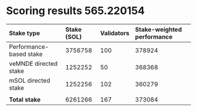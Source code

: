 # Scoring results 565.220154

| Stake type              | Stake (SOL) | Validators | Stake-weighted performance |
|:------------------------|:------------|:-----------|:---------------------------|
| Performance-based stake | 3756758     | 100        | 378924                     |
| veMNDE directed stake   | 1252252     | 50         | 368368                     |
| mSOL directed stake     | 1252256     | 102        | 360279                     |
|                         |             |            |                            |
| **Total stake**         | 6261266     | 167        | 373084                     |
